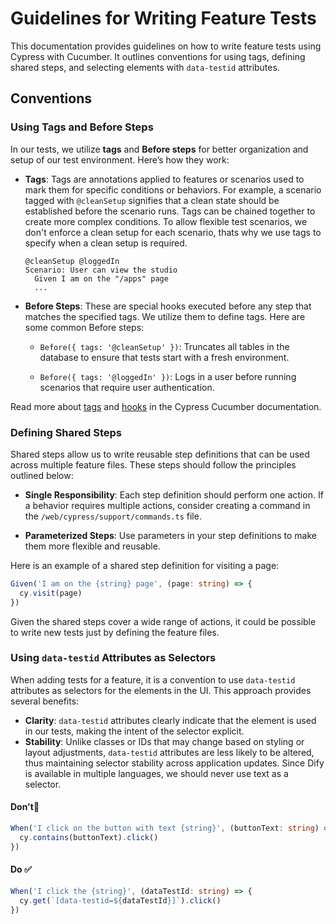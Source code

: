 # Guidelines for Writing Feature Tests

This documentation provides guidelines on how to write feature tests using Cypress with Cucumber. It outlines conventions for using tags, defining shared steps, and selecting elements with `data-testid` attributes.

## Conventions

### Using Tags and Before Steps

In our tests, we utilize **tags** and **Before steps** for better organization and setup of our test environment. Here’s how they work:

- **Tags**: Tags are annotations applied to features or scenarios used to mark them for specific conditions or behaviors. For example, a scenario tagged with `@cleanSetup` signifies that a clean state should be established before the scenario runs. Tags can be chained together to create more complex conditions. To allow flexible test scenarios, we don't enforce a clean setup for each scenario, thats why we use tags to specify when a clean setup is required.

  ```gherkin
  @cleanSetup @loggedIn
  Scenario: User can view the studio
    Given I am on the "/apps" page
    ...
  ```

- **Before Steps**: These are special hooks executed before any step that matches the specified tags. We utilize them to define tags. Here are some common Before steps:

  - `Before({ tags: '@cleanSetup' })`: Truncates all tables in the database to ensure that tests start with a fresh environment.
  
  - `Before({ tags: '@loggedIn' })`: Logs in a user before running scenarios that require user authentication.

Read more about [tags](https://github.com/badeball/cypress-cucumber-preprocessor/blob/v21.0.2/docs/tags.md) and [hooks](https://github.com/badeball/cypress-cucumber-preprocessor/blob/v21.0.2/docs/cucumber-basics.md#hooks) in the Cypress Cucumber documentation.

### Defining Shared Steps

Shared steps allow us to write reusable step definitions that can be used across multiple feature files. These steps should follow the principles outlined below:

- **Single Responsibility**: Each step definition should perform one action. If a behavior requires multiple actions, consider creating a command in the `/web/cypress/support/commands.ts` file.

- **Parameterized Steps**: Use parameters in your step definitions to make them more flexible and reusable.

Here is an example of a shared step definition for visiting a page:

```typescript
Given('I am on the {string} page', (page: string) => {
  cy.visit(page)
})
```

Given the shared steps cover a wide range of actions, it could be possible to write new tests just by defining the feature files.

### Using `data-testid` Attributes as Selectors

When adding tests for a feature, it is a convention to use `data-testid` attributes as selectors for the elements in the UI. This approach provides several benefits:

- **Clarity**: `data-testid` attributes clearly indicate that the element is used in our tests, making the intent of the selector explicit.
- **Stability**: Unlike classes or IDs that may change based on styling or layout adjustments, `data-testid` attributes are less likely to be altered, thus maintaining selector stability across application updates. Since Dify is available in multiple languages, we should never use text as a selector.

#### Don't🚫
```typescript
When('I click on the button with text {string}', (buttonText: string) => {
  cy.contains(buttonText).click()
})
```

#### Do ✅
```typescript
When('I click the {string}', (dataTestId: string) => {
  cy.get(`[data-testid=${dataTestId}]`).click()
})
```